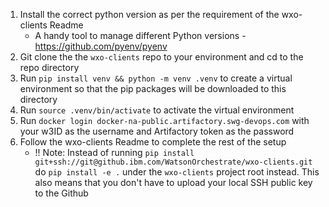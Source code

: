 1. Install the correct python version as per the requirement of the wxo-clients Readme
   - A handy tool to manage different Python versions - https://github.com/pyenv/pyenv
2. Git clone the the `wxo-clients` repo to your environment and cd to the repo directory
3. Run `pip install venv && python -m venv .venv` to create a virtual environment so that the pip packages will be downloaded to this directory
4. Run `source .venv/bin/activate` to activate the virtual environment
5. Run `docker login docker-na-public.artifactory.swg-devops.com` with your w3ID as the username and Artifactory token as the password
6. Follow the wxo-clients Readme to complete the rest of the setup
   - !! Note: Instead of running `pip install git+ssh://git@github.ibm.com/WatsonOrchestrate/wxo-clients.git` do `pip install -e .` under the `wxo-clients` project root instead. This also means that you don't have to upload your local SSH public key to the Github
